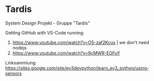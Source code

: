 # Tardis
System Design Projekt - Gruppe "Tardis"

Getting GitHub with VS-Code running:
1. https://www.youtube.com/watch?v=O5-zaf2Kcus  | we don't need nodejs
2. https://www.youtube.com/watch?v=9cMWR-EGFuY

Linksammlung:
https://sites.google.com/site/ev3devpython/learn_ev3_python/using-sensors